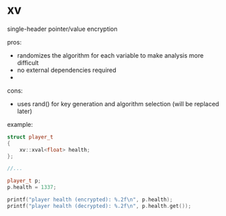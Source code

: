 # xv
single-header pointer/value encryption

pros:
- randomizes the algorithm for each variable to make analysis more difficult
- no external dependencies required
- 
cons:
- uses rand() for key generation and algorithm selection (will be replaced later)


example:
```cpp
struct player_t
{
    xv::xval<float> health;
};

//...

player_t p;
p.health = 1337;

printf("player health (encrypted): %.2f\n", p.health);
printf("player health (decrypted): %.2f\n", p.health.get());
```
